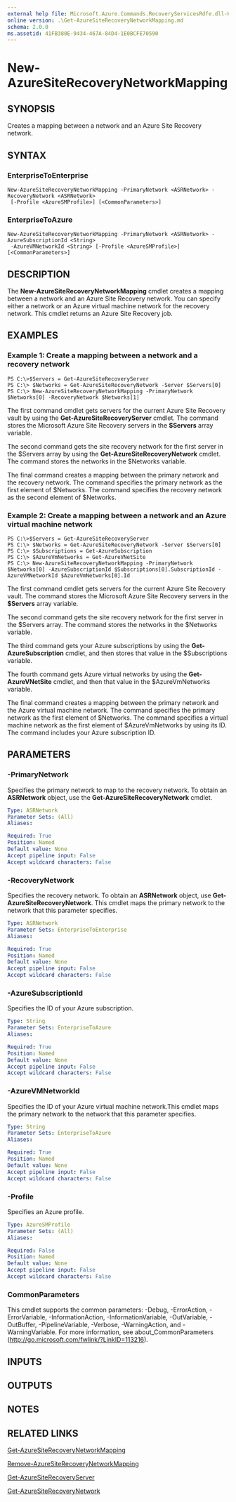 ```yaml
---
external help file: Microsoft.Azure.Commands.RecoveryServicesRdfe.dll-Help.xml
online version: .\Get-AzureSiteRecoveryNetworkMapping.md
schema: 2.0.0
ms.assetid: 41FB380E-9434-467A-84D4-1E0BCFE70590
---
```


# New-AzureSiteRecoveryNetworkMapping

## SYNOPSIS
Creates a mapping between a network and an Azure Site Recovery network.

## SYNTAX

### EnterpriseToEnterprise
```
New-AzureSiteRecoveryNetworkMapping -PrimaryNetwork <ASRNetwork> -RecoveryNetwork <ASRNetwork>
 [-Profile <AzureSMProfile>] [<CommonParameters>]
```

### EnterpriseToAzure
```
New-AzureSiteRecoveryNetworkMapping -PrimaryNetwork <ASRNetwork> -AzureSubscriptionId <String>
 -AzureVMNetworkId <String> [-Profile <AzureSMProfile>] [<CommonParameters>]
```

## DESCRIPTION
The **New-AzureSiteRecoveryNetworkMapping** cmdlet creates a mapping between a network and an Azure Site Recovery network.
You can specify either a network or an Azure virtual machine network for the recovery network.
This cmdlet returns an Azure Site Recovery job.

## EXAMPLES

### Example 1: Create a mapping between a network and a recovery network
```
PS C:\>$Servers = Get-AzureSiteRecoveryServer
PS C:\> $Networks = Get-AzureSiteRecoveryNetwork -Server $Servers[0]
PS C:\> New-AzureSiteRecoveryNetworkMapping -PrimaryNetwork $Networks[0] -RecoveryNetwork $Networks[1]
```

The first command cmdlet gets servers for the current Azure Site Recovery vault by using the **Get-AzureSiteRecoveryServer** cmdlet.
The command stores the Microsoft Azure Site Recovery servers in the **$Servers** array variable.

The second command gets the site recovery network for the first server in the $Servers array by using the **Get-AzureSiteRecoveryNetwork** cmdlet.
The command stores the networks in the $Networks variable.

The final command creates a mapping between the primary network and the recovery network.
The command specifies the primary network as the first element of $Networks.
The command specifies the recovery network as the second element of $Networks.

### Example 2: Create a mapping between a network and an Azure virtual machine network
```
PS C:\>$Servers = Get-AzureSiteRecoveryServer
PS C:\> $Networks = Get-AzureSiteRecoveryNetwork -Server $Servers[0]
PS C:\> $Subscriptions = Get-AzureSubscription
PS C:\> $AzureVmNetworks = Get-AzureVNetSite
PS C:\> New-AzureSiteRecoveryNetworkMapping -PrimaryNetwork $Networks[0] -AzureSubscriptionId $Subscriptions[0].SubscriptionId -AzureVMNetworkId $AzureVmNetworks[0].Id
```

The first command cmdlet gets servers for the current Azure Site Recovery vault.
The command stores the Microsoft Azure Site Recovery servers in the **$Servers** array variable.

The second command gets the site recovery network for the first server in the $Servers array.
The command stores the networks in the $Networks variable.

The third command gets your Azure subscriptions by using the **Get-AzureSubscription** cmdlet, and then stores that value in the $Subscriptions variable.

The fourth command gets Azure virtual networks by using the **Get-AzureVNetSite** cmdlet, and then that value in the $AzureVmNetworks variable.

The final command creates a mapping between the primary network and the Azure virtual machine network.
The command specifies the primary network as the first element of $Networks.
The command specifies a virtual machine network as the first element of $AzureVmNetworks by using its ID.
The command includes your Azure subscription ID.

## PARAMETERS

### -PrimaryNetwork
Specifies the primary network to map to the recovery network.
To obtain an **ASRNetwork** object, use the **Get-AzureSiteRecoveryNetwork** cmdlet.

```yaml
Type: ASRNetwork
Parameter Sets: (All)
Aliases: 

Required: True
Position: Named
Default value: None
Accept pipeline input: False
Accept wildcard characters: False
```

### -RecoveryNetwork
Specifies the recovery network.
To obtain an **ASRNetwork** object, use **Get-AzureSiteRecoveryNetwork**.
This cmdlet maps the primary network to the network that this parameter specifies.

```yaml
Type: ASRNetwork
Parameter Sets: EnterpriseToEnterprise
Aliases: 

Required: True
Position: Named
Default value: None
Accept pipeline input: False
Accept wildcard characters: False
```

### -AzureSubscriptionId
Specifies the ID of your Azure subscription.

```yaml
Type: String
Parameter Sets: EnterpriseToAzure
Aliases: 

Required: True
Position: Named
Default value: None
Accept pipeline input: False
Accept wildcard characters: False
```

### -AzureVMNetworkId
Specifies the ID of your Azure virtual machine network.This cmdlet maps the primary network to the network that this parameter specifies.

```yaml
Type: String
Parameter Sets: EnterpriseToAzure
Aliases: 

Required: True
Position: Named
Default value: None
Accept pipeline input: False
Accept wildcard characters: False
```

### -Profile
Specifies an Azure profile.

```yaml
Type: AzureSMProfile
Parameter Sets: (All)
Aliases: 

Required: False
Position: Named
Default value: None
Accept pipeline input: False
Accept wildcard characters: False
```

### CommonParameters
This cmdlet supports the common parameters: -Debug, -ErrorAction, -ErrorVariable, -InformationAction, -InformationVariable, -OutVariable, -OutBuffer, -PipelineVariable, -Verbose, -WarningAction, and -WarningVariable. For more information, see about_CommonParameters (http://go.microsoft.com/fwlink/?LinkID=113216).

## INPUTS

## OUTPUTS

## NOTES

## RELATED LINKS

[Get-AzureSiteRecoveryNetworkMapping](./Get-AzureSiteRecoveryNetworkMapping.md)

[Remove-AzureSiteRecoveryNetworkMapping](./Remove-AzureSiteRecoveryNetworkMapping.md)

[Get-AzureSiteRecoveryServer](./Get-AzureSiteRecoveryServer.md)

[Get-AzureSiteRecoveryNetwork](./Get-AzureSiteRecoveryNetwork.md)


